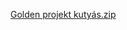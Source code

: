 [Golden projekt kutyás.zip](https://github.com/nagyvktra/nagyvktra.github.io/files/6063478/Golden.projekt.kutyas.zip)
